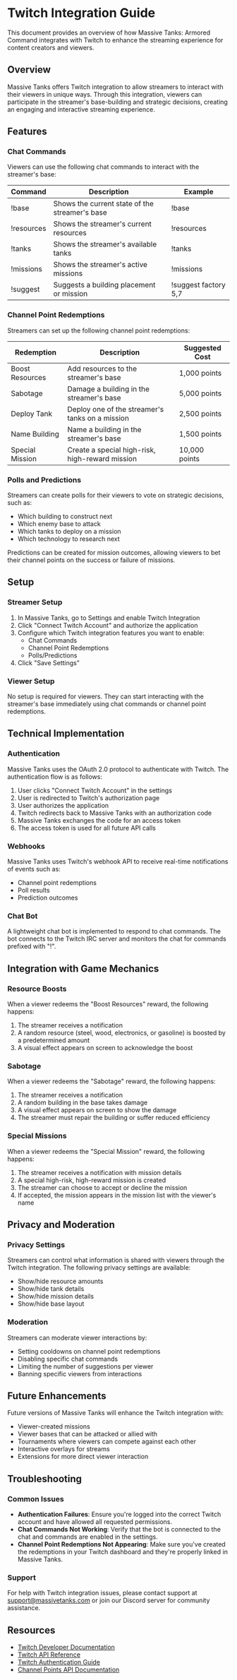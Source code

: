 # Twitch Integration Guide

This document provides an overview of how Massive Tanks: Armored Command integrates with Twitch to enhance the streaming experience for content creators and viewers.

## Overview

Massive Tanks offers Twitch integration to allow streamers to interact with their viewers in unique ways. Through this integration, viewers can participate in the streamer's base-building and strategic decisions, creating an engaging and interactive streaming experience.

## Features

### Chat Commands

Viewers can use the following chat commands to interact with the streamer's base:

| Command | Description | Example |
|---------|-------------|--------|
| !base | Shows the current state of the streamer's base | !base |
| !resources | Shows the streamer's current resources | !resources |
| !tanks | Shows the streamer's available tanks | !tanks |
| !missions | Shows the streamer's active missions | !missions |
| !suggest | Suggests a building placement or mission | !suggest factory 5,7 |

### Channel Point Redemptions

Streamers can set up the following channel point redemptions:

| Redemption | Description | Suggested Cost |
|------------|-------------|----------------|
| Boost Resources | Add resources to the streamer's base | 1,000 points |
| Sabotage | Damage a building in the streamer's base | 5,000 points |
| Deploy Tank | Deploy one of the streamer's tanks on a mission | 2,500 points |
| Name Building | Name a building in the streamer's base | 1,500 points |
| Special Mission | Create a special high-risk, high-reward mission | 10,000 points |

### Polls and Predictions

Streamers can create polls for their viewers to vote on strategic decisions, such as:

- Which building to construct next
- Which enemy base to attack
- Which tanks to deploy on a mission
- Which technology to research next

Predictions can be created for mission outcomes, allowing viewers to bet their channel points on the success or failure of missions.

## Setup

### Streamer Setup

1. In Massive Tanks, go to Settings and enable Twitch Integration
2. Click "Connect Twitch Account" and authorize the application
3. Configure which Twitch integration features you want to enable:
   - Chat Commands
   - Channel Point Redemptions
   - Polls/Predictions
4. Click "Save Settings"

### Viewer Setup

No setup is required for viewers. They can start interacting with the streamer's base immediately using chat commands or channel point redemptions.

## Technical Implementation

### Authentication

Massive Tanks uses the OAuth 2.0 protocol to authenticate with Twitch. The authentication flow is as follows:

1. User clicks "Connect Twitch Account" in the settings
2. User is redirected to Twitch's authorization page
3. User authorizes the application
4. Twitch redirects back to Massive Tanks with an authorization code
5. Massive Tanks exchanges the code for an access token
6. The access token is used for all future API calls

### Webhooks

Massive Tanks uses Twitch's webhook API to receive real-time notifications of events such as:

- Channel point redemptions
- Poll results
- Prediction outcomes

### Chat Bot

A lightweight chat bot is implemented to respond to chat commands. The bot connects to the Twitch IRC server and monitors the chat for commands prefixed with "!".

## Integration with Game Mechanics

### Resource Boosts

When a viewer redeems the "Boost Resources" reward, the following happens:

1. The streamer receives a notification
2. A random resource (steel, wood, electronics, or gasoline) is boosted by a predetermined amount
3. A visual effect appears on screen to acknowledge the boost

### Sabotage

When a viewer redeems the "Sabotage" reward, the following happens:

1. The streamer receives a notification
2. A random building in the base takes damage
3. A visual effect appears on screen to show the damage
4. The streamer must repair the building or suffer reduced efficiency

### Special Missions

When a viewer redeems the "Special Mission" reward, the following happens:

1. The streamer receives a notification with mission details
2. A special high-risk, high-reward mission is created
3. The streamer can choose to accept or decline the mission
4. If accepted, the mission appears in the mission list with the viewer's name

## Privacy and Moderation

### Privacy Settings

Streamers can control what information is shared with viewers through the Twitch integration. The following privacy settings are available:

- Show/hide resource amounts
- Show/hide tank details
- Show/hide mission details
- Show/hide base layout

### Moderation

Streamers can moderate viewer interactions by:

- Setting cooldowns on channel point redemptions
- Disabling specific chat commands
- Limiting the number of suggestions per viewer
- Banning specific viewers from interactions

## Future Enhancements

Future versions of Massive Tanks will enhance the Twitch integration with:

- Viewer-created missions
- Viewer bases that can be attacked or allied with
- Tournaments where viewers can compete against each other
- Interactive overlays for streams
- Extensions for more direct viewer interaction

## Troubleshooting

### Common Issues

- **Authentication Failures**: Ensure you're logged into the correct Twitch account and have allowed all requested permissions.
- **Chat Commands Not Working**: Verify that the bot is connected to the chat and commands are enabled in the settings.
- **Channel Point Redemptions Not Appearing**: Make sure you've created the redemptions in your Twitch dashboard and they're properly linked in Massive Tanks.

### Support

For help with Twitch integration issues, please contact support at support@massivetanks.com or join our Discord server for community assistance.

## Resources

- [Twitch Developer Documentation](https://dev.twitch.tv/docs/)
- [Twitch API Reference](https://dev.twitch.tv/docs/api/reference/)
- [Twitch Authentication Guide](https://dev.twitch.tv/docs/authentication/)
- [Channel Points API Documentation](https://dev.twitch.tv/docs/api/reference/#get-custom-reward)